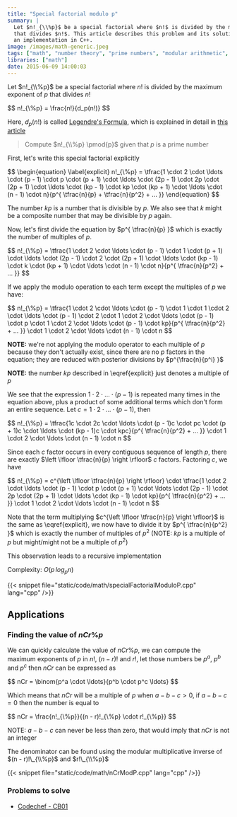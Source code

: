 ```yaml
---
title: "Special factorial modulo p"
summary: |
  Let $n!_{\\%p}$ be a special factorial where $n!$ is divided by the maximum exponent of $p$
  that divides $n!$. This article describes this problem and its solution, with
  an implementation in C++.
image: /images/math-generic.jpeg
tags: ["math", "number theory", "prime numbers", "modular arithmetic", "divisibility"]
libraries: ["math"]
date: 2015-06-09 14:00:03
---
```


Let $n!_{\\%p}$ be a special factorial where $n!$ is divided by the maximum exponent of $p$ that divides $n!$

<div>$$
n!_{\%p} = \frac{n!}{d_p(n!)}
$$</div>

Here, $d_p(n!)$ is called [Legendre's Formula](http://www.wikiwand.com/en/Legendre%27s_formula), which is explained in detail in [this article](../prime-factors-factorial)

> Compute $n!_{\\%p} \pmod{p}$ given that $p$ is a prime number

First, let's write this special factorial explicitly

<div>$$
\begin{equation} \label{explicit}
n!_{\%p} = \tfrac{1 \cdot 2 \cdot \ldots \cdot (p - 1) \cdot p \cdot (p + 1) \cdot \ldots \cdot (2p - 1) \cdot 2p \cdot (2p + 1) \cdot \ldots \cdot (kp - 1) \cdot kp \cdot (kp + 1) \cdot \ldots \cdot (n - 1) \cdot n}{p^{ \tfrac{n}{p} + \tfrac{n}{p^2} + ... }}
\end{equation}
$$</div>

The number $kp$ is a number that is divisible by $p$. We also see that $k$ might be a composite number that may be divisible by $p$ again.

Now, let's first divide the equation by $p^{ \tfrac{n}{p} }$ which is exactly the number of multiples of $p$.

<div>$$
n!_{\%p} = \tfrac{1 \cdot 2 \cdot \ldots \cdot (p - 1) \cdot 1 \cdot (p + 1) \cdot \ldots \cdot (2p - 1) \cdot 2 \cdot (2p + 1) \cdot \ldots \cdot (kp - 1) \cdot k \cdot (kp + 1) \cdot \ldots \cdot (n - 1) \cdot n}{p^{ \tfrac{n}{p^2} + ... }}
$$</div>

If we apply the modulo operation to each term except the multiples of $p$ we have:

<div>$$
n!_{\%p} = \tfrac{1 \cdot 2 \cdot \ldots \cdot (p - 1) \cdot 1 \cdot 1 \cdot 2 \cdot \ldots \cdot (p - 1) \cdot 2 \cdot 1 \cdot 2 \cdot \ldots \cdot (p - 1) \cdot p \cdot 1 \cdot 2 \cdot \ldots \cdot (p - 1) \cdot kp}{p^{ \tfrac{n}{p^2} + ... }} \cdot 1 \cdot 2 \cdot \ldots \cdot (n - 1) \cdot n
$$</div>

**NOTE:** we're not applying the modulo operator to each multiple of $p$ because they don't actually exist, since there are no $p$ factors in the equation; they are reduced with posterior divisions by $p^{\frac{n}{p^i} }$

**NOTE:** the number $kp$ described in \eqref{explicit} just denotes a multiple of $p$

We see that the expression $1 \cdot 2 \cdot \ldots \cdot (p - 1)$ is repeated many times in the equation above, plus a product of some additional terms which don't form an entire sequence. Let $c = 1 \cdot 2 \cdot \ldots \cdot (p - 1)$, then

<div>$$
n!_{\%p} = \tfrac{1c \cdot 2c \cdot \ldots \cdot (p - 1)c \cdot pc \cdot (p + 1)c \cdot \ldots \cdot (kp - 1)c \cdot kpc}{p^{ \tfrac{n}{p^2} + ... }} \cdot 1 \cdot 2 \cdot \ldots \cdot (n - 1) \cdot n
$$</div>

Since each $c$ factor occurs in every contiguous sequence of length $p$, there are exactly $\left \lfloor \tfrac{n}{p} \right \rfloor$ $c$ factors. Factoring $c$, we have

<div>$$
n!_{\%p} = c^{\left \lfloor \tfrac{n}{p} \right \rfloor} \cdot \tfrac{1 \cdot 2 \cdot \ldots \cdot (p - 1) \cdot p \cdot (p + 1) \cdot \ldots \cdot (2p - 1) \cdot 2p \cdot (2p + 1) \cdot \ldots \cdot (kp - 1) \cdot kp}{p^{ \tfrac{n}{p^2} + ... }} \cdot 1 \cdot 2 \cdot \ldots \cdot (n - 1) \cdot n
$$</div>

Note that the term multiplying $c^{\left \lfloor \tfrac{n}{p} \right \rfloor}$ is the same as \eqref{explicit}, we now have to divide it by $p^{ \tfrac{n}{p^2} }$ which is exactly the number of multiples of $p^2$ (NOTE: $kp$ is a multiple of $p$ but might/might not be a multiple of $p^2$)

This observation leads to a recursive implementation

Complexity: $O(p \, log_p{n})$

{{< snippet file="static/code/math/specialFactorialModuloP.cpp" lang="cpp" />}}

## Applications

### Finding the value of $nCr \% p$

We can quickly calculate the value of $nCr \% p$, we can compute the maximum exponents of $p$ in $n!$, $(n - r)!$ and $r!$, let those numbers be $p^a$, $p^b$ and $p^c$ then $nCr$ can be expressed as

<div>$$
nCr = \binom{p^a \cdot \ldots}{p^b \cdot p^c \ldots}
$$</div>

Which means that $nCr$ will be a multiple of $p$ when $a - b - c > 0$, if $a - b - c = 0$ then the number is equal to

<div>$$
nCr = \frac{n!_{\%p}}{(n - r)!_{\%p} \cdot r!_{\%p}}
$$</div>

NOTE: $a - b - c$ can never be less than zero, that would imply that $nCr$ is not an integer

The denominator can be found using the modular multiplicative inverse of $(n - r)!\_{\\%p}$ and $r!\_{\\%p}$

{{< snippet file="static/code/math/nCrModP.cpp" lang="cpp" />}}

### Problems to solve

- [Codechef - CB01](http://www.codechef.com/problems/CB01/)
